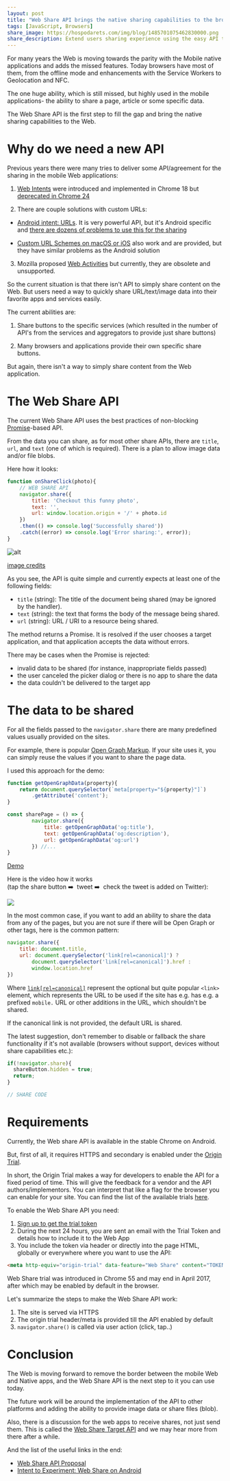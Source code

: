 ```yaml
---
layout: post
title: "Web Share API brings the native sharing capabilities to the browser"
tags: [JavaScript, Browsers]
share_image: https://hospodarets.com/img/blog/1485701075462830000.png
share_description: Extend users sharing experience using the easy API to access the native sharing capabilities on the platform
---
```


For many years the Web is moving towards the parity with the Mobile native applications
and adds the missed features.
Today browsers have most of them, from the offline mode and enhancements with the Service Workers
to Geolocation and NFC.

The one huge ability, which is still missed, but highly used in the mobile applications-
the ability to share a page, article or some specific data.

The Web Share API is the first step to fill the gap and bring the
native sharing capabilities to the Web.
 
<div class="more"></div>

# Why do we need a new API

Previous years there were many tries to deliver some API/agreement for the sharing in
the mobile Web applications:

1) [Web Intents](http://webintents.org/)
were introduced and implemented in Chrome 18 but
[deprecated in Chrome 24](https://developer.chrome.com/apps/app_intents)

2) There are couple solutions with custom URLs:

- [Android intent: URLs](https://developer.chrome.com/multidevice/android/intents).
It is very powerful API, but it's Android specific and
[there are dozens of problems to use this for the sharing](https://github.com/mgiuca/web-share/blob/master/docs/explainer.md#why-cant-sites-just-use-android-intent-urls)

- [Custom URL Schemes on macOS or iOS](https://css-tricks.com/create-url-scheme/)
also work and are provided, but they have similar problems as the Android solution

3) Mozilla proposed [Web Activities](https://developer.mozilla.org/en-US/docs/Archive/Firefox_OS/API/Web_Activities)
but currently, they are obsolete and unsupported.

So the current situation is that there isn't API to simply share content on the Web.
But users need a way to quickly share URL/text/image data into their favorite apps and services easily.

The current abilities are:

1. Share buttons to the specific services (which resulted in the number of API's from the services and 
aggregators to provide just share buttons)

2. Many browsers and applications provide their own specific share buttons.

But again, there isn't a way to simply share content from the Web application.

# The Web Share API

The current Web Share API uses the best practices of non-blocking
[Promise](https://developer.mozilla.org/en/docs/Web/JavaScript/Reference/Global_Objects/Promise)-based API.

From the data you can share, as for most other share APIs, there are `title`, `url`, and `text` (one of which is required).
There is a plan to allow image data and/or file blobs.

Here how it looks:

```js
function onShareClick(photo){
    // WEB SHARE API
    navigator.share({
        title: 'Checkout this funny photo',
        text: '',
        url: window.location.origin + '/' + photo.id 
    })
    .then(() => console.log('Successfully shared'))
    .catch((error) => console.log('Error sharing:', error));
}
```

![alt](https://hospodarets.com/img/blog/1485718332765671000.png)

[image credits](https://github.com/mgiuca/web-share/blob/master/docs/mocks/README.md)

As you see, the API is quite simple and currently expects at least one of the following fields:

- `title` (string): The title of the document being shared (may be ignored by the handler).
- `text` (string): the text that forms the body of the message being shared.
- `url` (string): URL / URI to a resource being shared.

The method returns a Promise.
 It is resolved if the user chooses a target application, and that application accepts the data without errors.
 
There may be cases when the Promise is rejected:
 
- invalid data to be shared (for instance, inappropriate fields passed)
- the user canceled the picker dialog or there is no app to share the data
- the data couldn't be delivered to the target app

# The data to be shared

For all the fields passed to the `navigator.share` there are many predefined values usually provided on the sites.

For example, there is popular [Open Graph Markup](http://ogp.me/).
If your site uses it, you can simply reuse the values if you want to share the page data.

I used this approach for the demo:

```js
function getOpenGraphData(property){
    return document.querySelector(`meta[property="${property}"]`)
        .getAttribute('content');
}

const sharePage = () => {
        navigator.share({
            title: getOpenGraphData('og:title'),
            text: getOpenGraphData('og:description'),
            url: getOpenGraphData('og:url')
        }) //...
}
```

<div>
    <a href="{{ site.baseurl }}/demos/web-share-api/"
       target="_blank"
       class="btn-pulse">
        <span class="wrapper">
            <span class="inner"></span>
        </span>
        <span class="text">Demo</span>
    </a>
</div>

Here is the video how it works <br/>
(tap the share button ➡️ &nbsp;tweet ➡️ &nbsp;check the tweet is added on Twitter):

<span class="even-smaller-img">
    <img src="https://hospodarets.com/img/blog/1485720302108099000.gif" />
</span>

In the most common case, if you want to add an ability to share the data
from any of the pages, but you are not sure if there will be Open Graph or other tags,
here is the common pattern:

```js
navigator.share({
    title: document.title,
    url: document.querySelector('link[rel=canonical]') ?
        document.querySelector('link[rel=canonical]').href :
        window.location.href
})
```

Where [`link[rel=canonical]`](https://en.wikipedia.org/wiki/Canonical_link_element) represent the optional but quite popular `<link>` element,
 which represents the URL to be used if the site has e.g. has e.g. a prefixed `mobile.` URL
 or other additions in the URL, which shouldn't be shared.
 
If the canonical link is not provided, the default URL is shared.

The latest suggestion, don't remember to disable or fallback the share functionality if it's not available
(browsers without support, devices without share capabilities etc.):

```js
if(!navigator.share){
  shareButton.hidden = true;
  return;
}

// SHARE CODE
```

# Requirements

Currently, the Web share API is available in the stable Chrome on Android.

But, first of all, it requires HTTPS and secondary is enabled under the [Origin Trial](https://github.com/jpchase/OriginTrials/blob/gh-pages/developer-guide.md).

In short, the Origin Trial makes a way for developers to enable the API for a fixed period of time.
This will give the feedback for a vendor and the API authors/implementors.
You can interpret that like a flag for the browser you can enable for your site.
You can find the list of the available trials [here](https://github.com/jpchase/OriginTrials/blob/gh-pages/available-trials.md).

To enable the Web Share API you need:

1. [Sign up to get the trial token](https://docs.google.com/forms/d/e/1FAIpQLSfO0_ptFl8r8G0UFhT0xhV17eabG-erUWBDiKSRDTqEZ_9ULQ/viewform)
2. During the next 24 hours, you are sent an email with the Trial Token and details how to include it to the Web App
3. You include the token via header or directly into the page HTML, globally or everywhere where you want to use the API:

```html
<meta http-equiv="origin-trial" data-feature="Web Share" content="TOKEN_FROM_THE_EMAIL">
```

Web Share trial was introduced in Chrome 55 and may end in April 2017, after which may be enabled by default in the browser.

Let's summarize the steps to make the Web Share API work:

1. The site is served via HTTPS
2. The origin trial header/meta is provided till the API enabled by default
3. `navigator.share()` is called via user action (click, tap..)

# Conclusion

The Web is moving forward to remove the border between the mobile Web and Native apps, and 
the Web Share API is the next step to it you can use today.

The future work will be around the implementation of the API to other platforms and adding the ability to
provide image data or share files (blob).

Also, there is a discussion for the web apps to receive shares, not just send them.
This is called the
[Web Share Target API](https://github.com/mgiuca/web-share/blob/master/docs/explainer.md#how-can-a-web-app-receive-a-share-from-another-page0)
and we may hear more from there after a while.


And the list of the useful links in the end:

- [Web Share API Proposal](https://github.com/WICG/web-share)
- [Intent to Experiment: Web Share on Android](https://groups.google.com/a/chromium.org/forum/#!msg/blink-dev/zuqQaLp3js8/5V9wpRWhBgAJ)